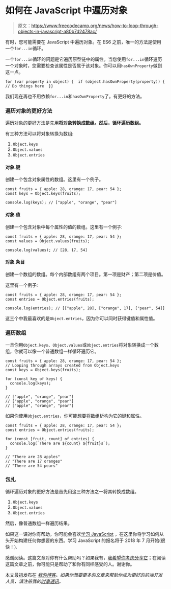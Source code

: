 # 如何在 JavaScript 中遍历对象

> 原文：<https://www.freecodecamp.org/news/how-to-loop-through-objects-in-javascript-a80b7d2478ac/>

有时，您可能需要在 JavaScript 中遍历对象。在 ES6 之前，唯一的方法是使用一个`for...in`循环。

一个`for...in`循环的问题是它遍历原型链中的属性。当您使用`for...in`循环遍历一个对象时，您需要检查该属性是否属于该对象。你可以用`hasOwnProperty`做到这一点。

```
for (var property in object) {  if (object.hasOwnProperty(property)) {    // Do things here  }}
```

我们现在再也不用依赖`for...in`和`hasOwnProperty`了。有更好的方法。

### 遍历对象的更好方法

遍历对象的更好方法是先用**将对象转换成数组。然后，循环遍历数组。**

有三种方法可以将对象转换为数组:

1.  `Object.keys`
2.  `Object.values`
3.  `Object.entries`

#### 对象.键

创建一个包含对象属性的数组。这里有一个例子。

```
const fruits = { apple: 28, orange: 17, pear: 54 };
const keys = Object.keys(fruits);

console.log(keys); // ["apple", "orange", "pear"]
```

#### 对象.值

创建一个包含对象中每个属性的值的数组。这里有一个例子:

```
const fruits = { apple: 28, orange: 17, pear: 54 };
const values = Object.values(fruits);

console.log(values); // [28, 17, 54]
```

#### 对象.条目

创建一个数组的数组。每个内部数组有两个项目。第一项是财产；第二项是价值。

这里有一个例子:

```
const fruits = { apple: 28, orange: 17, pear: 54 };
const entries = Object.entries(fruits);

console.log(entries); // [["apple", 28], ["orange", 17], ["pear", 54]]
```

这三个中我最喜欢的是`Object.entries`，因为你可以同时获得键值和属性值。

### 遍历数组

一旦你用`Object.keys`、`Object.values`或`Object.entries`将对象转换成一个数组，你就可以像一个普通数组一样循环遍历它。

```
const fruits = { apple: 28, orange: 17, pear: 54 };
// Looping through arrays created from Object.keys
const keys = Object.keys(fruits);

for (const key of keys) {  
  console.log(keys);
}

// ["apple", "orange", "pear"]
// ["apple", "orange", "pear"]
// ["apple", "orange", "pear"]
```

如果你使用`Object.entries`，你可能想要[将数组](https://zellwk.com/blog/es6)析构为它的键和属性。

```
const fruits = { apple: 28, orange: 17, pear: 54 };
const entries = Object.entries(fruits);

for (const [fruit, count] of entries) {
  console.log(`There are ${count} ${fruit}s`);
}

// "There are 28 apples"
// "There are 17 oranges"
// "There are 54 pears"
```

### 包扎

循环遍历对象的更好方法是首先用这三种方法之一将其转换成数组。

1.  `Object.keys`
2.  `Object.values`
3.  `Object.entries`

然后，像普通数组一样遍历结果。

如果这一课对你有帮助，你可能会喜欢[学习 JavaScript](https://learnjavascript.today/) ，在这里你将学习如何从头开始构建任何你想要的东西。学习 JavaScript 的报名将于 2018 年 7 月开始(很快！).

感谢阅读。这篇文章对你有什么帮助吗？如果我有，[我希望你考虑分享它](http://twitter.com/share?text=Looping%20through%20objects%20in%20JavaScript%20by%20@zellwk%20?%20&url=https://zellwk.com/blog/looping-through-js-objects/&hashtags=)；在阅读这篇文章之前，你可能只是帮助了和你有同样感受的人。谢谢你。

本文最初发布在 *[我的博客](https://zellwk.com/blog/looping-through-js-objects)。如果你想要更多的文章来帮助你成为更好的前端开发人员，请注册我的[时事通讯](https://zellwk.com/)。*